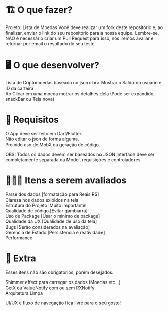 # 🏗 O que fazer?

Projeto: Lista de Moedas
Você deve realizar um fork deste repositório e, ao finalizar, enviar o link do seu repositório para a nossa equipe. 
Lembre-se, NÃO é necessário criar um Pull Request para isso, nós iremos avaliar e retornar por email o resultado do seu teste.

# 🖥 O que desenvolver?

Lista de Criptomoedas baseada no json< br>
Mostrar o Saldo do usuario e ID da carteira <br>
Ao Clicar em uma moeda motrar os detalhes dela (Pode ser expandido, snackBar ou Tela nova) <br>

# 🚨 Requisitos

O App deve ser feito em Dart/Flutter. <br>
Não editar o json de forma alguma. <br>
Proibido uso de MobX ou geração de código. <br>

OBS: Todos os dados devem ser baseados no JSON
Interface deve ser completamente separada da Model, requisições e controladores

# 🕵🏻‍♂️ Itens a serem avaliados

Parse dos dados [formatação para Reais R$] <br>
Clareza nos dados exibidos na tela <br>
Estrutura do Projeto !Muito importante! <br>
Qualidade de código [Evitar gambiarra] <br>
Uso de Package [Usar o minimo de package] <br>
Qualidade da UX [Qualidade de uso da tela] <br>
Bugs [Serão considerados na avaliação] <br>
Gerencia de Estado [Persistencia e reatividade] <br>
Performance <br>

# 🎁 Extra

Esses itens não são obrigatórios, porém desejados.

Shimmer effect para carregar os dados (Moedas etc...) <br>
GetX ou ValueNotify com ou sem RXNotify <br>
Arquitetura Limpa <br>

UI/UX e fluxo de navegação fica livre para o seu gosto! <br>

